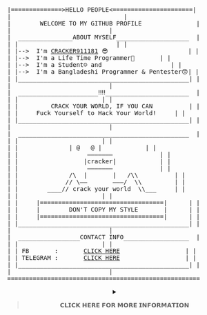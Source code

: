 

<pre>

|==============>HELLO PEOPLE<======================|
|					            |
|        WELCOME TO MY GITHUB PROFILE               |
|						    |
|  _______________ABOUT MYSELF____________________  |
| |					          | |
| |-->	I'm <a href="https://www.facebook.com/cracker911181">CRACKER911181</a> 😎	     	          | |
| |-->	I'm a Life Time Programmer🎉		  | |
| |-->  I'm a Student☺️ and	                  | |
| |-->  I'm a Bangladeshi Programmer & Pentester😙| |
| |_______________________________________________| |
| 						    |
|  ______________________‼️‼️_______________________  |
| |						  | |
| |         CRACK YOUR WORLD, IF YOU CAN          | |
| |	    Fuck Yourself to Hack Your World!	  | |
| |_______________________________________________| |
|  						    |
|  _______________________________________________  |
| |						  | |
| |	             | @   @ |			  | |
| |                   ———————			  | |
| |                  |cracker|			  | |
| |                   ———————			  | |
| |              /\  |       |   /\\		  | |
| |             // \——       ———/  \\		  | |
| |        ____// crack your world  \\___	  | |
| |						  | |
| |     |==================================|	  | |
| |     |        DON'T COPY MY STYLE       |	  | |
| |     |==================================|	  | |
| |_______________________________________________| |
| 						    |
|  _________________CONTACT INFO__________________  |
| |						  | |
| | FB       :       <a href="https://www.facebook.com/cracker911181">CLICK HERE</a>		          | |
| | TELEGRAM :       <a href="https://t.me/cracker911181">CLICK HERE</a>		          | |
| |_______________________________________________| |
|						    |
=====================================================
</pre>

<div align="center">
<details>
	<summary>



> 𝗖𝗟𝗜𝗖𝗞 𝗛𝗘𝗥𝗘 𝗙𝗢𝗥 𝗠𝗢𝗥𝗘 𝗜𝗡𝗙𝗢𝗥𝗠𝗔𝗧𝗜𝗢𝗡

</summary>
	<br>
	<p align="center">
	<img alt = "GitHub Streak Stats" src="https://github-readme-streak-stats.herokuapp.com/?user=cracker911181">  
	<img alt = "GitHub Stats" src="https://github-readme-stats.vercel.app/api?username=cracker911181&show_icons=true&theme=radical">
	<br><br>






> 𝗚𝗜𝗧𝗛𝗨𝗕 𝗔𝗪𝗔𝗥𝗗𝗦

![trophy](https://github-profile-trophy.vercel.app/?username=cracker911181&row=2&column=3)
<br><br>

<b>



> TECNOLOGIES</b>







<img src="https://img.icons8.com/color/30/kali-linux" height="30"/>![Windows](https://img.icons8.com/color/30/windows-10.png)![Linux](https://img.icons8.com/color/30/linux.png)<img src="https://i.top4top.io/p_2100q9x921.png" height="30px"/>
<img src="https://i.top4top.io/p_2100381jm1.png" height="30px"/>
 <br><img src="https://img.shields.io/badge/github%20-%23121011.svg?&style=for-the-badge&logo=github&logoColor=green"/>
<img src="https://img.shields.io/badge/git%20-%23F05033.svg?&style=for-the-badge&logo=git&logoColor=green"/>

<br>



<b>






> LAUNGUAGES



</b>
<br>
<!--
![BASH](https://img.shields.io/badge/-BASH-black?style=flat-square&logo=BASH)
![PYTHON](https://img.shields.io/badge/-PYTHON-black?style=flat-square&logo=PYTHON)
-->

<!--
<img src="https://img.shields.io/badge/python%20-%2314354C.svg?&style=for-the-badge&logo=python&logoColor=white"/>
<img src="https://img.shields.io/badge/shell%20-%2300599C.svg?&style=for-the-badge&logo=shellogoColor=white"/>
<img src="https://img.shields.io/badge/c%20-%23239120.svg?&style=for-the-badge&logo=c&logoColor=white"/>
-->

<img src="https://c.top4top.io/p_2102fowu61.png" height="30px" />
<img src="https://b.top4top.io/p_21009ftxj1.png" height="30px"/>
<img src="https://b.top4top.io/p_2100mi4ha1.png" height="30px"/>
<br>
<img src="https://g.top4top.io/p_21009pdlh1.png" height="30px"/>
<img src="https://j.top4top.io/p_2100jibvz1.png" height="30px"/>



<br><br>

<a href="https://github.com/cracker911181/Cracker-Tool"><img title="CRACKER-TOOL" src="https://github-readme-stats.vercel.app/api/pin/?username=cracker911181&repo=CRACKER-TOOL&theme=redical"></a>
<a href="https://github.com/cracker911181/cracker-RDP"><img title="cracker-RDP" src="https://github-readme-stats.vercel.app/api/pin/?username=cracker911181&repo=cracker-RDP&theme=redical"/></a>
<a href="https://github.com/cracker911181/Cracker_say"><img title="CRACKER_say" src="https://github-readme-stats.vercel.app/api/pin/?username=cracker911181&repo=CRACKER_say&theme=redical"/></a>

<br>
<b>


> PROFILE VISITORS

</b>





<img src="https://profile-counter.glitch.me/{cracker911181}/count.svg"/>


 <br><b>🤩 Thank You 🤩</b>

</div>


